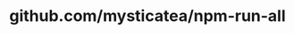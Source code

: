 ---
layout: post
title: github.com/mysticatea/npm-run-all
categories: link
tags: [انگلیسی, گیت‌هاب, برنامه‌نویسی]
---